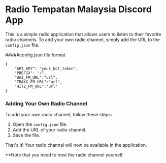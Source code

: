 # Radio Tempatan Malaysia Discord App

This is a simple radio application that allows users to listen to their favorite radio channels. To add your own radio channel, simply add the URL to the `config.json` file.

#####config.json file format
```
{
    "API_KEY": "your_bot_token",
    "PREFIX": "/",
    "WAI_FM_URL":"url",
    "TRAXX_FM_URL":"url",
    "HITZ_FM_URL":"url"
}
```

### Adding Your Own Radio Channel

To add your own radio channel, follow these steps:

1. Open the `config.json` file.
2. Add the URL of your radio channel.
3. Save the file.

That's it! Your radio channel will now be available in the application.

**Note that you need to host the radio channel yourself.
